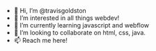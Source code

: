 - 👋 Hi, I’m @travisgoldston
- 👀 I’m interested in all things webdev!
- 🌱 I’m currently learning javascript and webflow
- 💞️ I’m looking to collaborate on html, css, java.
- 📫 Reach me here!

<!---
travisgoldston/travisgoldston is a ✨ special ✨ repository because its `README.md` (this file) appears on your GitHub profile.
You can click the Preview link to take a look at your changes.
--->
